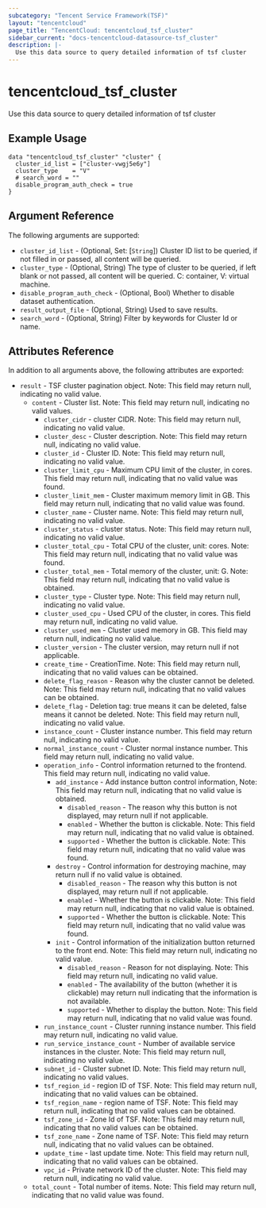 ```yaml
---
subcategory: "Tencent Service Framework(TSF)"
layout: "tencentcloud"
page_title: "TencentCloud: tencentcloud_tsf_cluster"
sidebar_current: "docs-tencentcloud-datasource-tsf_cluster"
description: |-
  Use this data source to query detailed information of tsf cluster
---
```


# tencentcloud_tsf_cluster

Use this data source to query detailed information of tsf cluster

## Example Usage

```hcl
data "tencentcloud_tsf_cluster" "cluster" {
  cluster_id_list = ["cluster-vwgj5e6y"]
  cluster_type    = "V"
  # search_word = ""
  disable_program_auth_check = true
}
```

## Argument Reference

The following arguments are supported:

* `cluster_id_list` - (Optional, Set: [`String`]) Cluster ID list to be queried, if not filled in or passed, all content will be queried.
* `cluster_type` - (Optional, String) The type of cluster to be queried, if left blank or not passed, all content will be queried. C: container, V: virtual machine.
* `disable_program_auth_check` - (Optional, Bool) Whether to disable dataset authentication.
* `result_output_file` - (Optional, String) Used to save results.
* `search_word` - (Optional, String) Filter by keywords for Cluster Id or name.

## Attributes Reference

In addition to all arguments above, the following attributes are exported:

* `result` - TSF cluster pagination object. Note: This field may return null, indicating no valid value.
  * `content` - Cluster list. Note: This field may return null, indicating no valid values.
    * `cluster_cidr` - cluster CIDR. Note: This field may return null, indicating no valid value.
    * `cluster_desc` - Cluster description. Note: This field may return null, indicating no valid value.
    * `cluster_id` - Cluster ID. Note: This field may return null, indicating no valid value.
    * `cluster_limit_cpu` - Maximum CPU limit of the cluster, in cores. This field may return null, indicating that no valid value was found.
    * `cluster_limit_mem` - Cluster maximum memory limit in GB. This field may return null, indicating that no valid value was found.
    * `cluster_name` - Cluster name. Note: This field may return null, indicating no valid value.
    * `cluster_status` - cluster status. Note: This field may return null, indicating no valid value.
    * `cluster_total_cpu` - Total CPU of the cluster, unit: cores. Note: This field may return null, indicating that no valid value was found.
    * `cluster_total_mem` - Total memory of the cluster, unit: G. Note: This field may return null, indicating that no valid value is obtained.
    * `cluster_type` - Cluster type. Note: This field may return null, indicating no valid value.
    * `cluster_used_cpu` - Used CPU of the cluster, in cores. This field may return null, indicating no valid value.
    * `cluster_used_mem` - Cluster used memory in GB. This field may return null, indicating no valid value.
    * `cluster_version` - The cluster version, may return null if not applicable.
    * `create_time` - CreationTime. Note: This field may return null, indicating that no valid values can be obtained.
    * `delete_flag_reason` - Reason why the cluster cannot be deleted.  Note: This field may return null, indicating that no valid values can be obtained.
    * `delete_flag` - Deletion tag: true means it can be deleted, false means it cannot be deleted. Note: This field may return null, indicating no valid value.
    * `instance_count` - Cluster instance number. This field may return null, indicating no valid value.
    * `normal_instance_count` - Cluster normal instance number. This field may return null, indicating no valid value.
    * `operation_info` - Control information returned to the frontend. This field may return null, indicating no valid value.
      * `add_instance` - Add instance button control information, Note: This field may return null, indicating that no valid value is obtained.
        * `disabled_reason` - The reason why this button is not displayed, may return null if not applicable.
        * `enabled` - Whether the button is clickable. Note: This field may return null, indicating that no valid value is obtained.
        * `supported` - Whether the button is clickable. Note: This field may return null, indicating that no valid value was found.
      * `destroy` - Control information for destroying machine, may return null if no valid value is obtained.
        * `disabled_reason` - The reason why this button is not displayed, may return null if not applicable.
        * `enabled` - Whether the button is clickable. Note: This field may return null, indicating that no valid value is obtained.
        * `supported` - Whether the button is clickable. Note: This field may return null, indicating that no valid value was found.
      * `init` - Control information of the initialization button returned to the front end. Note: This field may return null, indicating no valid value.
        * `disabled_reason` - Reason for not displaying. Note: This field may return null, indicating no valid value.
        * `enabled` - The availability of the button (whether it is clickable) may return null indicating that the information is not available.
        * `supported` - Whether to display the button. Note: This field may return null, indicating that no valid value was found.
    * `run_instance_count` - Cluster running instance number. This field may return null, indicating no valid value.
    * `run_service_instance_count` - Number of available service instances in the cluster. Note: This field may return null, indicating no valid value.
    * `subnet_id` - Cluster subnet ID. Note: This field may return null, indicating no valid values.
    * `tsf_region_id` - region ID of TSF.  Note: This field may return null, indicating that no valid values can be obtained.
    * `tsf_region_name` - region name of TSF.  Note: This field may return null, indicating that no valid values can be obtained.
    * `tsf_zone_id` - Zone Id of TSF.  Note: This field may return null, indicating that no valid values can be obtained.
    * `tsf_zone_name` - Zone name of TSF.  Note: This field may return null, indicating that no valid values can be obtained.
    * `update_time` - last update time.  Note: This field may return null, indicating that no valid values can be obtained.
    * `vpc_id` - Private network ID of the cluster. Note: This field may return null, indicating no valid value.
  * `total_count` - Total number of items. Note: This field may return null, indicating that no valid value was found.



